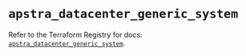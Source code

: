 # `apstra_datacenter_generic_system`

Refer to the Terraform Registry for docs: [`apstra_datacenter_generic_system`](https://registry.terraform.io/providers/juniper/apstra/0.94.0/docs/resources/datacenter_generic_system).
